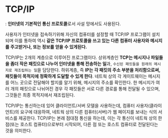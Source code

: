# TCP/IP
: **인터넷의 기본적인 통신 프로토콜**로서 사설 망에서도 사용된다.

사용자가 인터넷을 접속하기위해 자신의 컴퓨터를 설정할 때 TCP/IP 프로그램이 설치되며 이를 통하여 역시 **같은 TCP/IP 프로토콜을 쓰고 있는 다른 컴퓨터 사용자와 메시지를 주고받거나, 또는 정보를 얻을 수 있게된다.**  

TCP/IP는 2개의 계층으로 이루어진 프로그램이다. 상위계층인 **TCP는 메시지나 파일들을 좀더 작은 패킷으로 나누어 인터넷을 통해 전송하는 일**과, `수신된 패킷들을 원래의 메시지로 재조립하는 일`을 담당한다. 하위계층, 즉 **IP는 각 패킷의 주소 부분을 처리함으로써, 패킷들이 목적지에 정확하게 도달할 수 있게 한다**. 네트웍 상의 각 게이트웨이는 메시지를 어느 곳으로 전달해야 할지를 알기 위해, 메시지의 주소를 확인한다. 한 메시지가 여러 개의 패킷으로 나뉘어진 경우 각 패킷들은 서로 다른 경로를 통해 전달될 수 있으며, 그것들은 최종 목적지에서 재조립된다.  

TCP/IP는 통신하는데 있어 클라이언트/서버 모델을 사용하는데, 컴퓨터 사용자(클라이언트)의 요구에 대응하여, 네트웍 상의 다른 컴퓨터(서버)가 웹 페이지를 보내는 식의 서비스를 제공한다. TCP/IP는 본래 점대점 통신을 하는데, 이는 각 통신이 네트웍 상의 한 점(또는 호스트 컴퓨터)으로부터 시작되어, 다른 점 또는 호스트 컴퓨터로 전달된다는 것을 의미한다.